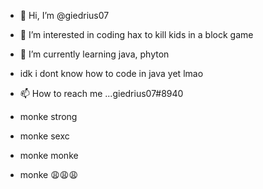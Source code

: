 - 👋 Hi, I’m @giedrius07
- 👀 I’m interested in coding hax to kill kids in a block game
- 🌱 I’m currently learning java, phyton
-  idk i dont know how to code in java yet lmao
- 📫 How to reach me ...giedrius07#8940

- monke strong
- monke sexc
- monke monke
- monke 😩😩😩

<!---
giedrius07/giedrius07 is a ✨ special ✨ repository because its `README.md` (this file) appears on your GitHub profile.
You can click the Preview link to take a look at your changes.
--->
